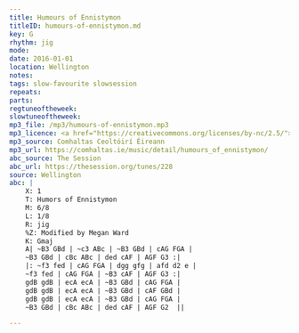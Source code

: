 ```yaml
---
title: Humours of Ennistymon
titleID: humours-of-ennistymon.md
key: G
rhythm: jig
mode:
date: 2016-01-01
location: Wellington
notes:
tags: slow-favourite slowsession
repeats: 
parts: 
regtuneoftheweek:
slowtuneoftheweek:
mp3_file: /mp3/humours-of-ennistymon.mp3
mp3_licence: <a href="https://creativecommons.org/licenses/by-nc/2.5/">CC-BY-NC-2.5</a>
mp3_source: Comhaltas Ceoltóirí Éireann
mp3_url: https://comhaltas.ie/music/detail/humours_of_ennistymon/
abc_source: The Session
abc_url: https://thesession.org/tunes/228
source: Wellington
abc: |
    X: 1
    T: Humors of Ennistymon
    M: 6/8
    L: 1/8
    R: jig
    %Z: Modified by Megan Ward
    K: Gmaj
    A| ~B3 GBd | ~c3 ABc | ~B3 GBd | cAG FGA |
    ~B3 GBd | cBc ABc | ded cAF | AGF G3 :|
    |: ~f3 fed | cAG FGA | dgg gfg | afd d2 e |
    ~f3 fed | cAG FGA | ~B3 cAF | AGF G3 :|
    gdB gdB | ecA ecA | ~B3 GBd | cAG FGA |
    gdB gdB | ecA ecA | ~B3 GBd | cAF GBd |
    gdB gdB | ecA ecA | ~B3 GBd | cAG FGA |
    ~B3 GBd | cBc ABc | ded cAF | AGF G2  ||

---
```

